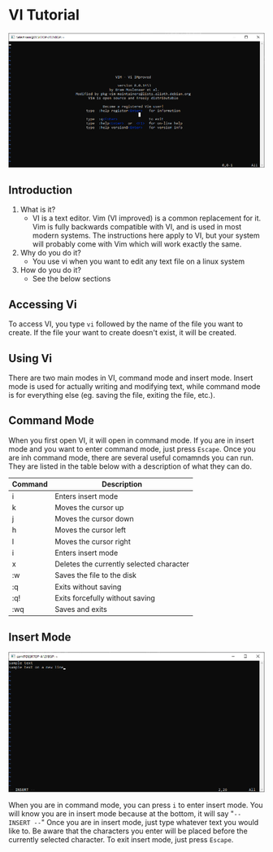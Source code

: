 # VI Tutorial

![VI Startup Screen](/images/VIStartup.png)

## Introduction

1. What is it?
    * VI is a text editor. Vim (VI improved) is a common replacement for it. Vim is fully backwards compatible with VI, and is used in most modern systems. The instructions here apply to VI, but your system will probably come with Vim which will work exactly the same.
2. Why do you do it?
    * You use vi when you want to edit any text file on a linux system
3. How do you do it?
    * See the below sections

## Accessing Vi

 To access VI, you type `vi` followed by the name of the file you want to create. If the file your want to create doesn't exist, it will be created.

## Using Vi

There are two main modes in VI, command mode and insert mode. Insert mode is used for actually writing and modifying text, while command mode is for everything else (eg. saving the file, exiting the file, etc.).

## Command Mode

When you first open VI, it will open in command mode. If you are in insert mode and you want to enter command mode, just press `Escape`. Once you are inh command mode, there are several useful comamnds you can run. They are listed in the table below with a description of what they can do.

Command | Description
------------ | -------------
i | Enters insert mode
k | Moves the cursor up
j | Moves the cursor down
h | Moves the cursor left
l | Moves the cursor right
i | Enters insert mode
x | Deletes the currently selected character
:w | Saves the file to the disk
:q | Exits without saving
:q! | Exits forcefully without saving
:wq | Saves and exits

## Insert Mode

![VI Startup Screen](/images/VIInsertMode.png)

When you are in command mode, you can press `i` to enter insert mode. You will know you are in insert mode because at the bottom, it will say "`-- INSERT --`" Once you are in insert mode, just type whatever text you would like to. Be aware that the characters you enter will be placed before the currently selected character. To exit insert mode, just press `Escape`.
